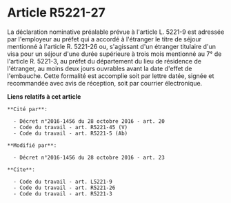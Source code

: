 # Article R5221-27

La déclaration nominative préalable prévue à l'article L. 5221-9 est adressée par l'employeur au préfet qui a accordé à
l'étranger le titre de séjour mentionné à l'article R. 5221-26 ou, s'agissant d'un étranger titulaire d'un visa pour un
séjour d'une durée supérieure à trois mois mentionné au 7° de l'article R. 5221-3, au préfet du département du lieu de
résidence de l'étranger, au moins deux jours ouvrables avant la date d'effet de l'embauche. Cette formalité est accomplie
soit par lettre datée, signée et recommandée avec avis de réception, soit par courrier électronique.

**Liens relatifs à cet article**

	**Cité par**:

	  - Décret n°2016-1456 du 28 octobre 2016 - art. 20
	  - Code du travail - art. R5221-45 (V)
	  - Code du travail - art. R5221-5 (Ab)

	**Modifié par**:

	  - Décret n°2016-1456 du 28 octobre 2016 - art. 23

	**Cite**:

	  - Code du travail - art. L5221-9
	  - Code du travail - art. R5221-26
	  - Code du travail - art. R5221-3
